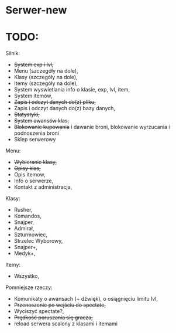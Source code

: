 # Serwer-new

# TODO:
Silnik:
- ~~System exp i lvl,~~ 
- Menu (szczegóły na dole),
- Klasy (szczegóły na dole),
- Itemy (szczegóły na dole),
- System wyswietlania info o klasie, exp, lvl, item,
- System itemów,
- ~~Zapis i odczyt danych do(z) pliku,~~
- Zapis i odczyt danych do(z) bazy danych,
- ~~Statystyki,~~
- ~~System awansów klas,~~
- ~~Blokowanie kupowania~~ i dawanie broni, blokowanie wyrzucania i podnoszenia broni
- Sklep serwerowy

Menu:
- ~~Wybieranie klasy,~~
- ~~Opisy klas,~~
- Opis itemow,
- Info o serwerze,
- Kontakt z administracja,

Klasy:
- Rusher,
- Komandos,
- Snajper,
- Admirał,
- Szturmowiec,
- Strzelec Wyborowy,
- Snajper+,
- Medyk+,

Itemy:
- Wszystko,

Pomniejsze rzeczy:
- Komunikaty o awansach (+ dźwięk), o osiągnięciu limitu lvl, 
- ~~Przenoszenie po wejściu do spectate,~~
- Wyciszyć spectate?,
- ~~Prędkość poruszania się gracza,~~
- reload serwera scalony z klasami i itemami

